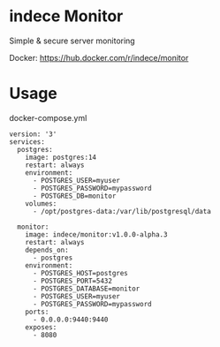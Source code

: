 # indece Monitor
Simple & secure server monitoring

Docker: https://hub.docker.com/r/indece/monitor

# Usage

docker-compose.yml
```
version: '3'
services:
  postgres:
    image: postgres:14
    restart: always
    environment:
      - POSTGRES_USER=myuser
      - POSTGRES_PASSWORD=mypassword
      - POSTGRES_DB=monitor
    volumes:
      - /opt/postgres-data:/var/lib/postgresql/data

  monitor:
    image: indece/monitor:v1.0.0-alpha.3
    restart: always
    depends_on:
      - postgres
    environment:
      - POSTGRES_HOST=postgres
      - POSTGRES_PORT=5432
      - POSTGRES_DATABASE=monitor
      - POSTGRES_USER=myuser
      - POSTGRES_PASSWORD=mypassword
    ports:
      - 0.0.0.0:9440:9440
    exposes:
      - 8080
```
